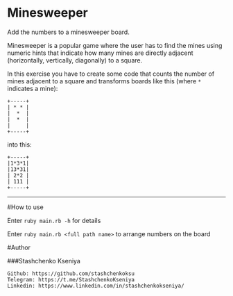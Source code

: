 # Minesweeper

Add the numbers to a minesweeper board.

Minesweeper is a popular game where the user has to find the mines using
numeric hints that indicate how many mines are directly adjacent
(horizontally, vertically, diagonally) to a square.

In this exercise you have to create some code that counts the number of
mines adjacent to a square and transforms boards like this (where `*`
indicates a mine):

    +-----+
    | * * |
    |  *  |
    |  *  |
    |     |
    +-----+

into this:

    +-----+
    |1*3*1|
    |13*31|
    | 2*2 |
    | 111 |
    +-----+

* * * *
#How to use

Enter `ruby main.rb -h` for details

Enter `ruby main.rb <full path name>` to arrange numbers on the board

#Author

###Stashchenko Kseniya

    Github: https://github.com/stashchenkoksu
    Telegram: https://t.me/StashchenkoKseniya
    Linkedin: https://www.linkedin.com/in/stashchenkokseniya/
